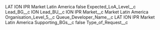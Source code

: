 <?xml version="1.0" encoding="UTF-8"?>
<CustomMetadata xmlns="http://soap.sforce.com/2006/04/metadata" xmlns:xsi="http://www.w3.org/2001/XMLSchema-instance" xmlns:xsd="http://www.w3.org/2001/XMLSchema">
    <label>LAT ION IPR Market Latin America</label>
    <protected>false</protected>
    <values>
        <field>Expected_LoA_Level__c</field>
        <value xsi:nil="true"/>
    </values>
    <values>
        <field>Lead_BG__c</field>
        <value xsi:type="xsd:string">ION</value>
    </values>
    <values>
        <field>Lead_BU__c</field>
        <value xsi:type="xsd:string">ION IPR</value>
    </values>
    <values>
        <field>Market__c</field>
        <value xsi:type="xsd:string">Market Latin America</value>
    </values>
    <values>
        <field>Organisation_Level_5__c</field>
        <value xsi:nil="true"/>
    </values>
    <values>
        <field>Queue_Developer_Name__c</field>
        <value xsi:type="xsd:string">LAT ION IPR Market Latin America</value>
    </values>
    <values>
        <field>Supporting_BGs__c</field>
        <value xsi:type="xsd:boolean">false</value>
    </values>
    <values>
        <field>Type_of_Request__c</field>
        <value xsi:nil="true"/>
    </values>
</CustomMetadata>
